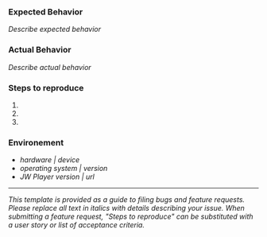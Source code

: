 ### Expected Behavior

*Describe expected behavior*

### Actual Behavior

*Describe actual behavior*

### Steps to reproduce

1.
2.
3.

### Environement

- *hardware | device*
- *operating system | version*
- *JW Player version | url*

------------------------------------------------------------------------

*This template is provided as a guide to filing bugs and feature requests.
Please replace all text *in italics* with details describing your issue.
When submitting a feature request, "Steps to reproduce" can be substituted
with a user story or list of acceptance criteria.*
